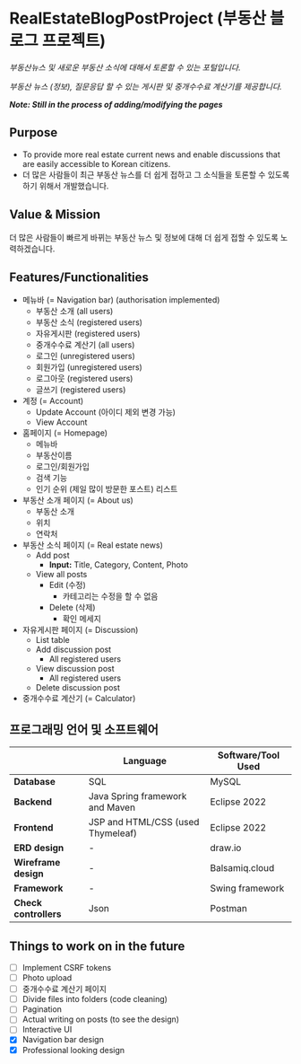 # RealEstateBlogPostProject (부동산 블로그 프로젝트)

*부동산뉴스 및 새로운 부동산 소식에 대해서 토론할 수 있는 포털입니다.*

*부동산 뉴스 (정보), 질문응답 할 수 있는 게시판 및 중개수수료 계산기를 제공합니다.*

***Note: Still in the process of adding/modifying the pages***


## Purpose

- To provide more real estate current news and enable discussions that are easily accessible to Korean citizens.
- 더 많은 사람들이 최근 부동산 뉴스를 더 쉽게 접하고 그 소식들을 토론할 수 있도록 하기 위해서 개발했습니다.


## Value & Mission

더 많은 사람들이 빠르게 바뀌는 부동산 뉴스 및 정보에 대해 더 쉽게 접할 수 있도록 노력하겠습니다.

## Features/Functionalities

- 메뉴바 (= Navigation bar) (authorisation implemented)
    - 부동산 소개 (all users)
    - 부동산 소식 (registered users)
    - 자유게시판 (registered users)
    - 중개수수료 계산기 (all users)
    - 로그인 (unregistered users)
    - 회원가입 (unregistered users)
    - 로그아웃 (registered users)
    - 글쓰기 (registered users)
- 계정 (= Account)
    - Update Account (아이디 제외 변경 가능)
    - View Account
- 홈페이지 (= Homepage)
    - 메뉴바
    - 부동산이름
    - 로그인/회원가입
    - 검색 기능
    - 인기 순위 (제일 많이 방문한 포스트) 리스트
- 부동산 소개 페이지 (= About us)
    - 부동산 소개
    - 위치
    - 연락처
- 부동산 소식 페이지 (= Real estate news)
    - Add post
        - **Input:** Title, Category, Content, Photo
    - View all posts
        - Edit (수정)
            - 카테고리는 수정을 할 수 없음
        - Delete (삭제)
            - 확인 메세지
- 자유게시판 페이지 (= Discussion)
    - List table
    - Add discussion post
        - All registered users
    - View discussion post
        - All registered users
    - Delete discussion post
- 중개수수료 계산기 (= Calculator)

## 프로그래밍 언어 및 소프트웨어

|  | Language | Software/Tool Used |
| --- | --- | --- |
| **Database** | SQL | MySQL |
| **Backend** | Java Spring framework and Maven | Eclipse 2022 |
| **Frontend** | JSP and HTML/CSS (used Thymeleaf) | Eclipse 2022 |
| **ERD design** | -  | draw.io |
| **Wireframe design** | - | Balsamiq.cloud |
| **Framework** | -  | Swing framework |
| **Check controllers** | Json | Postman |


## Things to work on in the future

- [ ]  Implement CSRF tokens
- [ ]  Photo upload
- [ ]  중개수수료 계산기 페이지
- [ ]  Divide files into folders (code cleaning)
- [ ]  Pagination
- [ ]  Actual writing on posts (to see the design)
- [ ]  Interactive UI
- [X]  Navigation bar design
- [X]  Professional looking design
